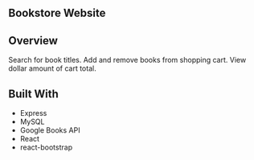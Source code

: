 ## Bookstore Website
## Overview
Search for book titles. Add and remove books from shopping cart. View dollar amount of cart total.
## Built With
* Express
* MySQL
* Google Books API
* React
* react-bootstrap
